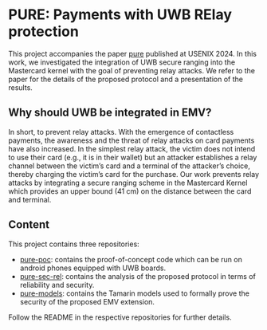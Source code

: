 # PURE: Payments with UWB RElay protection

This project accompanies the paper [pure](https://www.research-collection.ethz.ch/handle/20.500.11850/662474) published at USENIX 2024. 
In this work, we investigated the integration of UWB secure ranging into the Mastercard kernel with the goal of preventing relay attacks. 
We refer to the paper for the details of the proposed protocol and a presentation of the results.

## Why should UWB be integrated in EMV?

In short, to prevent relay attacks.
With the emergence of contactless payments, the awareness and the threat of relay attacks on card payments have also increased.
In the simplest relay attack, the victim does not intend to use their card (e.g., it is in their wallet) but an attacker establishes a relay channel between the victim’s card and a terminal
of the attacker’s choice, thereby charging the victim’s card for the purchase. 
Our work prevents relay attacks by integrating a secure ranging scheme in the  Mastercard Kernel which provides an upper bound (41 cm) on the distance between the card and terminal.

## Content
This project contains three repositories: 
- [pure-poc](https://github.com/pure-uwb/pure-poc): contains the proof-of-concept code which can be run on android phones equipped with UWB boards.
- [pure-sec-rel](https://github.com/pure-uwb/pure-sec-rel): contains the analysis of the proposed protocol in terms of reliability and security.
- [pure-models](https://github.com/pure-uwb/pure-models): contains the Tamarin models used to formally prove the security of the proposed EMV extension.
  
Follow the README in the respective repositories for further details.
